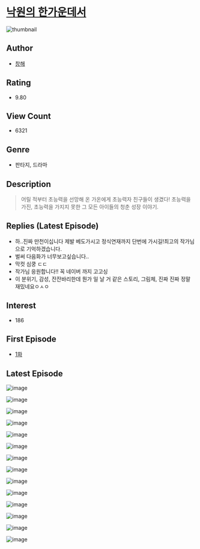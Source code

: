 # [낙원의 한가운데서](https://comic.naver.com/bestChallenge/list?titleId=805325)
![thumbnail](https://image-comic.pstatic.net/user_contents_data/challenge_comic/2023/04/18/360719/upload_7076055760395134521_480x623.jpeg)

## Author
- [창해](https://comic.naver.com/artistTitle?id=360719)

## Rating
- 9.80

## View Count
- 6321

## Genre
- 판타지, 드라마

## Description
> 어릴 적부터 초능력을 선망해 온 가온에게 초능력자 친구들이 생겼다! 초능력을 가진, 초능력을 가지지 못한 그 모든 아이들의 청춘 성장 이야기.

## Replies (Latest Episode)
- 하..진짜 만천이십니다 제발 베도가시고 정식연재까지 단번에 가시길!최고의 작가님으로 기억하겠습니다.
- 벌써 다음화가 너무보고싶습니다..
- 막컷 심쿵 ㄷㄷ
- 작가님 응원합니다!! 꼭 네이버 까지 고고싱
- 이 분위기, 감성, 잔잔바리한데 뭔가 일 날 거 같은 스토리, 그림체, 진짜 진짜 정말 재밌네요ㅇㅅㅇ

## Interest
- 186

## First Episode
- [1화](https://comic.naver.com/bestChallenge/detail?titleId=805325&no=1)

## Latest Episode
![image](https://image-comic.pstatic.net/user_contents_data/challenge_comic/2023/02/06/360719/upload_3545008249116058722.jpeg)

![image](https://image-comic.pstatic.net/user_contents_data/challenge_comic/2023/02/06/360719/upload_4062589251724993848.jpeg)

![image](https://image-comic.pstatic.net/user_contents_data/challenge_comic/2023/02/06/360719/upload_3833798452693066034.jpeg)

![image](https://image-comic.pstatic.net/user_contents_data/challenge_comic/2023/02/06/360719/upload_3977297913438299445.jpeg)

![image](https://image-comic.pstatic.net/user_contents_data/challenge_comic/2023/02/06/360719/upload_3846409863948756281.jpeg)

![image](https://image-comic.pstatic.net/user_contents_data/challenge_comic/2023/02/06/360719/upload_3905518289747469105.jpeg)

![image](https://image-comic.pstatic.net/user_contents_data/challenge_comic/2023/02/06/360719/upload_7161680405223321905.jpeg)

![image](https://image-comic.pstatic.net/user_contents_data/challenge_comic/2023/02/06/360719/upload_3689909552737182053.jpeg)

![image](https://image-comic.pstatic.net/user_contents_data/challenge_comic/2023/02/06/360719/upload_3904955361336308537.jpeg)

![image](https://image-comic.pstatic.net/user_contents_data/challenge_comic/2023/02/06/360719/upload_3631363874393108537.jpeg)

![image](https://image-comic.pstatic.net/user_contents_data/challenge_comic/2023/02/06/360719/upload_7220787745153967417.jpeg)

![image](https://image-comic.pstatic.net/user_contents_data/challenge_comic/2023/02/06/360719/upload_7364337792856372581.jpeg)

![image](https://image-comic.pstatic.net/user_contents_data/challenge_comic/2023/02/06/360719/upload_4123385415793259576.jpeg)

![image](https://image-comic.pstatic.net/user_contents_data/challenge_comic/2023/02/06/360719/upload_3544723470484255077.jpeg)
